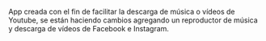 App creada con el fin de facilitar la descarga de música o vídeos de Youtube, se están haciendo cambios agregando un reproductor de música y descarga de vídeos de Facebook e Instagram.
